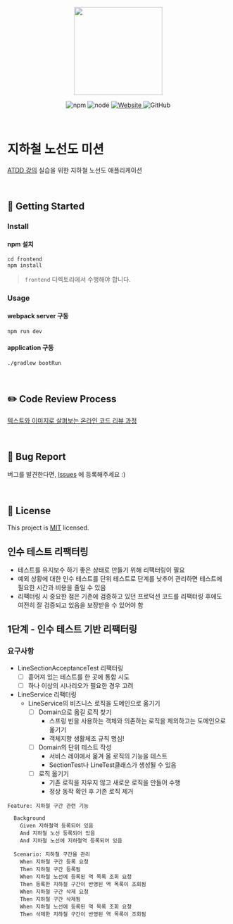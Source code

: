 <p align="center">
    <img width="200px;" src="https://raw.githubusercontent.com/woowacourse/atdd-subway-admin-frontend/master/images/main_logo.png"/>
</p>
<p align="center">
  <img alt="npm" src="https://img.shields.io/badge/npm-%3E%3D%205.5.0-blue">
  <img alt="node" src="https://img.shields.io/badge/node-%3E%3D%209.3.0-blue">
  <a href="https://edu.nextstep.camp/c/R89PYi5H" alt="nextstep atdd">
    <img alt="Website" src="https://img.shields.io/website?url=https%3A%2F%2Fedu.nextstep.camp%2Fc%2FR89PYi5H">
  </a>
  <img alt="GitHub" src="https://img.shields.io/github/license/next-step/atdd-subway-service">
</p>

<br>

# 지하철 노선도 미션
[ATDD 강의](https://edu.nextstep.camp/c/R89PYi5H) 실습을 위한 지하철 노선도 애플리케이션

<br>

## 🚀 Getting Started

### Install
#### npm 설치
```
cd frontend
npm install
```
> `frontend` 디렉토리에서 수행해야 합니다.

### Usage
#### webpack server 구동
```
npm run dev
```
#### application 구동
```
./gradlew bootRun
```
<br>

## ✏️ Code Review Process
[텍스트와 이미지로 살펴보는 온라인 코드 리뷰 과정](https://github.com/next-step/nextstep-docs/tree/master/codereview)

<br>

## 🐞 Bug Report

버그를 발견한다면, [Issues](https://github.com/next-step/atdd-subway-service/issues) 에 등록해주세요 :)

<br>

## 📝 License

This project is [MIT](https://github.com/next-step/atdd-subway-service/blob/master/LICENSE.md) licensed.

## 인수 테스트 리팩터링
- 테스트를 유지보수 하기 좋은 상태로 만들기 위해 리팩터링이 필요
- 예외 상황에 대한 인수 테스트를 단위 테스트로 단계를 낮추어 관리하면 테스트에 필요한 시간과 비용을 줄일 수 있음
- 리팩터링 시 중요한 점은 기존에 검증하고 있던 프로덕션 코드를 리팩터링 후에도 여전히 잘 검증되고 있음을 보장받을 수 있어야 함

## 1단계 - 인수 테스트 기반 리팩터링
### 요구사항
- LineSectionAcceptanceTest 리팩터링
  - [ ] 흩어져 있는 테스트를 한 곳에 통합 시도
  - [ ] 하나 이상의 시나리오가 필요한 경우 고려
- LineService 리팩터링
  - LineService의 비즈니스 로직을 도메인으로 옮기기
    - [ ] Domain으로 옮길 로직 찾기
      - 스프링 빈을 사용하는 객체와 의존하는 로직을 제외하고는 도메인으로 옮기기
      - 객체지향 생활체조 규칙 명심!
    - [ ] Domain의 단위 테스트 작성
      - 서비스 레이에서 옮겨 올 로직의 기능을 테스트
      - SectionTest나 LineTest클래스가 생성될 수 있음
    - [ ] 로직 옮기기
      - 기존 로직을 지우지 않고 새로운 로직을 만들어 수행
      - 정상 동작 확인 후 기존 로직 제거

```gherkin
Feature: 지하철 구간 관련 기능

  Background
    Given 지하철역 등록되어 있음
    And 지하철 노선 등록되어 있음
    And 지하철 노선에 지하철역 등록되어 있음

  Scenario: 지하철 구간을 관리
    When 지하철 구간 등록 요청
    Then 지하철 구간 등록됨
    When 지하철 노선에 등록된 역 목록 조회 요청
    Then 등록한 지하철 구간이 반영된 역 목록이 조회됨
    When 지하철 구간 삭제 요청
    Then 지하철 구간 삭제됨
    When 지하철 노선에 등록된 역 목록 조회 요청
    Then 삭제한 지하철 구간이 반영된 역 목록이 조회됨
```